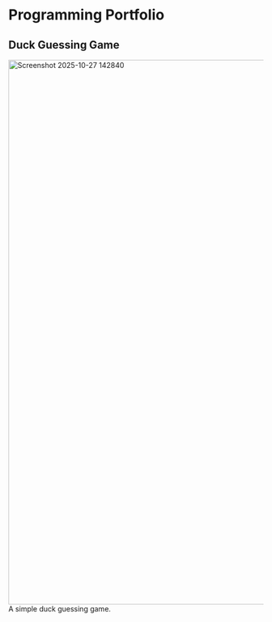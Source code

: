 # Programming Portfolio
## Duck Guessing Game
<img width="1918" height="1076" alt="Screenshot 2025-10-27 142840" src="https://github.com/user-attachments/assets/3219a166-a71a-4c09-8c78-d825a5f48760" />
A simple duck guessing game.
